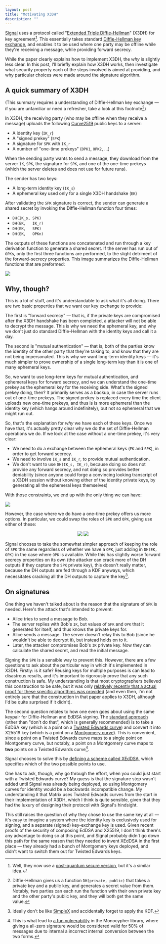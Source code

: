 ```yaml
---
layout: post
title: "Motivating X3DH"
description: ""
---
```


[Signal](https://signal.org/) uses a protocol called "[Extended Triple Diffie-Hellman](https://signal.org/docs/specifications/x3dh/)" (X3DH) for key agreement[^1]. This essentially takes standard [Diffie-Hellman key exchange](https://en.wikipedia.org/wiki/Diffie%E2%80%93Hellman_key_exchange), and enables it to be used where one party may be offline while they're receiving a message, while providing forward secrecy.

While the paper clearly explains how to implement X3DH, the *why* is slightly less clear. In this post, I'll briefly explain how X3DH works, then investigate what security property each of the steps involved is aimed at providing, and why particular choices were made around the signature algorithm.

## A quick summary of X3DH

(This summary requires a understanding of Diffie-Hellman key exchange — if you are unfamiliar or need a refresher, take a look at this footnote[^2])

In X3DH, the receiving party (who may be offline when they receive a message) uploads the following [Curve2519](https://en.wikipedia.org/wiki/Curve25519) public keys to a server:

* A identity key (`IK_r`)
* A "signed prekey" (`SPK`)
* A signature for `SPK` with `IK_r`
* A number of "one-time prekeys" (`OPK1`, `OPK2`, …)

When the sending party wants to send a message, they download from the server `IK`, `SPK`, the signature for `SPK`, and one of the one-time prekeys (which the server deletes and does not use for future runs).

The sender has two keys:

* A long-term identity key (`IK_s`)
* A ephemeral key used only for a single X3DH handshake (`EK`)

After validating the `SPK` signature is correct, the sender can generate a shared secret by invoking the Diffie-Hellman function four times:

* `DH(IK_s, SPK)`
* `DH(EK,   IK_r)`
* `DH(EK,   SPK)`
* `DH(EK,   OPKn)`

The outputs of these functions are concatenated and run through a key derivation function to generate a shared secret. If the server has run out of `OPK`s, only the first three functions are performed, to the slight detriment of the forward-secrecy properties. This image summarizes the Diffie-Hellman functions that are preformed:

<img src="../img/motivating-x3dh/all.svg">

## Why, though?

This is a lot of stuff, and it's understandable to ask what it's all doing. There are two basic properties that we want our key exchange to provide:

The first is "forward secrecy" — that is, if the private keys are compromised after the X3DH handshake has been completed, a attacker will not be able to decrypt the message. This is why we need the ephemeral key, and why we don't just do standard Diffie-Hellman with the identity keys and call it a day.

The second is "mutual authentication" — that is, both of the parties know the identity of the other party that they're talking to, and know that they are not being impersonated. This is why we want long-term identity keys — it's much simpler to prove ownership of a single long-term key than it is one of many ephemeral keys.

So, we want to use long-term keys for mutual authentication, and ephemeral keys for forward secrecy, and we can understand the one-time prekey as the ephemeral key for the receiving side. What's the signed prekey doing, then? It primarily serves as a backup, in case the server runs out of one-time prekeys. The signed prekey is replaced every time the client uploads new one-time prekeys, and thus is is more ephemeral than the identity key (which hangs around indefinitely), but not so ephemeral that we might run out.

So, that's the explanation for *why* we have each of these keys. Once we have that, it's actually pretty clear why we do the set of Diffie-Hellman operations we do. If we look at the case without a one-time prekey, it's very clear:

* We need to do a exchange between the ephemeral keys (`EK` and `SPK`), in order to get forward secrecy.
* We need to involve `IK_s` and `IK_r`, to provide mutual authentication.
* We don't want to use `DH(IK_s, IK_r)`, because doing so does not provide any forward secrecy, and not doing so provides better deniability (since anyone could forge a convincing looking transcript of a X3DH session without knowing either of the identity private keys, by generating all the ephemeral keys themselves)

With those constraints, we end up with the only thing we can have:

<img src="../img/motivating-x3dh/no_opk.svg">

However, the case where we do have a one-time prekey offers us more options. In particular, we could swap the roles of `SPK` and `OPK`, giving use either of these:

<center>
<img src="../img/motivating-x3dh/all.svg" style="display: inline-block;">
<img src="../img/motivating-x3dh/spk_opk_swap.svg" style="display: inline-block;">
</center>

Signal chooses to take the somewhat simpler approach of keeping the role of `SPK` the same regardless of whether we have a `OPK`, just adding in `DH(EK, OPK)` in the case where `OPK` is available. While this has slightly worse forward secrecy properties on its own (the attacker can crack more of the DH outputs if they capture the `SPK` private key), this doesn't really matter, because the DH outputs are fed through a KDF anyways, which necessitates cracking all the DH outputs to capture the key[^3].

## On signatures

One thing we haven't talked about is the reason that the signature of `SPK` is needed. Here's the attack that's intended to prevent:

* Alice tries to send a message to Bob.
* The server replies with Bob's `IK`, but values of `SPK` and `OPK` that it generated for itself, and thus knows the private keys for.
* Alice sends a message. The server doesn't relay this to Bob (since he wouldn't be able to decrypt it), but instead holds on to it.
* Later, the attacker compromises Bob's `IK` private key. Now they can calculate the shared secret, and read the initial message.

Signing the `SPK` is a sensible way to prevent this. However, there are a few questions to ask about the particular way in which it's implemented in X3DH. Firstly: is it safe? Reusing keys for multiple purposes is can lead to disastrous results, and it's important to rigorously prove that any such construction is safe. My understanding is that most cryptographers believed this construction to be safe, but it was only [relatively recently that a actual proof for these specific algorithms was provided](https://eprint.iacr.org/2021/509.pdf) (and even then, I'm not entirely sure that the construction in that paper applies to X3DH, although I'd be quite surprised if it didn't).

The second question relates to how one even goes about using the same keypair for Diffie-Hellman and EdDSA signing. The [standard approach](https://github.com/netfoundry/libsodium-doc/tree/master/quickstart#how-can-i-sign-and-encrypt-using-the-same-key-pair) (other than "don't do that", which is generally recommended) is to take a EdDSA key (which is a point on a [Twisted Edwards curve](https://en.wikipedia.org/wiki/Twisted_Edwards_curve)) and convert it into X25519 key (which is a point on a [Montgomery curve](https://en.wikipedia.org/wiki/Montgomery_curve)). This is convenient, since a point on a Twisted Edwards curve maps to a single point on Montgomery curve, but notably, a point on a Montgomery curve maps to **two** points on a Twisted Edwards curve[^4].

Signal chooses to solve this by [defining a scheme called XEdDSA](https://signal.org/docs/specifications/xeddsa/), which specifies which of the two possible points to use.

One has to ask, though, why go through the effort, when you could just start with a Twisted Edwards curve? My guess is that the signature step wasn't added until Signal was already being deployed, so using Montgomery curves for identity would be a backwards incompatible change. My understanding it that Matrix uses Twisted Edwards curves from the start in their implementation of X3DH, which I think is quite sensible, given that they had the luxury of designing their protocol with Signal's hindsight.

This still raises the question of why they chose to use the same key at all — it's easy to imagine a system where the identity key is exclusively used for signing, and a separate (signed) key-exchange key is used. Given recent proofs of the security of composing EdDSA and X25519, I don't think there's any advantage to doing so at this point, and Signal probably didn't go down this path for the same reason that they needed to invent XEdDSA in the first place — they already had a bunch of Montgomery keys deployed, and didn't want to switch them out for Twisted Edwards keys.

[^1]: Well, they now use a [post-quantum secure version](https://signal.org/docs/specifications/pqxdh/), but it's a similar idea.
[^2]: Diffie-Hellman gives us a function `DH(private, public)` that takes a private key and a public key, and generates a secret value from them. Notably, two parties can each run the function with their own private key and the other party's public key, and they will both get the same value.
[^3]: Ideally don't be like [SimpleX](https://github.com/trailofbits/publications/blob/master/reviews/SimpleXChat.pdf) and accidentally forget to apply the KDF.
[^4]: This is what lead to [a fun vulnerability](https://monocypher.org/quality-assurance/disclosures) in the Monocypher library, where giving a all-zero signature would be considered valid for 50% of messages due to internal a incorrect internal conversion between the two forms.
